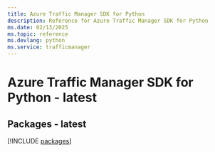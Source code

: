 ```yaml
---
title: Azure Traffic Manager SDK for Python
description: Reference for Azure Traffic Manager SDK for Python
ms.date: 02/13/2025
ms.topic: reference
ms.devlang: python
ms.service: trafficmanager
---
```

# Azure Traffic Manager SDK for Python - latest
## Packages - latest
[!INCLUDE [packages](traffic-manager-index.md)]